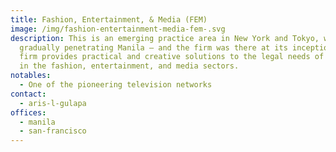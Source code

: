 ```yaml
---
title: Fashion, Entertainment, & Media (FEM)
image: /img/fashion-entertainment-media-fem-.svg
description: This is an emerging practice area in New York and Tokyo, which is
  gradually penetrating Manila — and the firm was there at its inception. The
  firm provides practical and creative solutions to the legal needs of clients
  in the fashion, entertainment, and media sectors.
notables:
  - One of the pioneering television networks
contact:
  - aris-l-gulapa
offices:
  - manila
  - san-francisco
---
```

